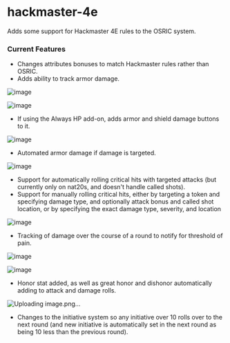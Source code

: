 # hackmaster-4e
Adds some support for Hackmaster 4E rules to the OSRIC system.

### Current Features  
* Changes attributes bonuses to match Hackmaster rules rather than OSRIC.
* Adds ability to track armor damage.

![image](https://user-images.githubusercontent.com/5131736/211449165-3d4626f8-05d5-4672-a8ad-7ab15cd77770.png)

![image](https://user-images.githubusercontent.com/5131736/211449233-fcb9d604-095f-4204-b67f-0142114dee2c.png)
* If using the Always HP add-on, adds armor and shield damage buttons to it.

![image](https://user-images.githubusercontent.com/5131736/211449299-da98efaf-f6a7-42be-8373-eec7e219bf81.png)
* Automated armor damage if damage is targeted.

![image](https://user-images.githubusercontent.com/5131736/211449394-0486b7ec-5fd8-495b-b74b-e94ef7451a45.png)
* Support for automatically rolling critical hits with targeted attacks (but currently only on nat20s, and doesn't handle called shots).
* Support for manually rolling critical hits, either by targeting a token and specifying damage type, and optionally attack bonus and called shot location, or by specifying the exact damage type, severity, and location

![image](https://user-images.githubusercontent.com/5131736/211449456-732f879e-5fbb-4286-a433-bffef26dd145.png)

* Tracking of damage over the course of a round to notify for threshold of pain.

![image](https://user-images.githubusercontent.com/5131736/211449501-61502f63-a122-4b56-8db4-95365e7a8ffb.png)

![image](https://user-images.githubusercontent.com/5131736/211449543-27e577be-3c7e-456d-a779-30f21ba16add.png)
* Honor stat added, as well as great honor and dishonor automatically adding to attack and damage rolls.

![Uploading image.png…]()
* Changes to the initiative system so any initiative over 10 rolls over to the next round (and new initiative is automatically set in the next round as being 10 less than the previous round).

